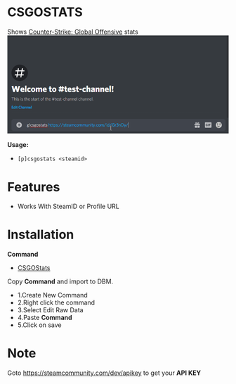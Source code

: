 # CSGOSTATS

Shows [Counter-Strike: Global Offensive](https://store.steampowered.com/app/730/CounterStrike_Global_Offensive/) stats
![GIF](https://raw.githubusercontent.com/Gr3nDy/Discord-Bot-Maker/master/Raw-Data/csgostats/Screenshot/csgostats.gif)


**Usage:**
* `[p]csgostats <steamid>`

# Features
* Works With SteamID or Profile URL

# Installation
<b>Command</b>

* [CSGOStats](https://raw.githubusercontent.com/Gr3nDy/Discord-Bot-Maker/master/Raw-Data/csgostats/csgostats.json)

Copy <b>Command</b> and import to
DBM.
* 1.Create New Command
* 2.Right click the command
* 3.Select Edit Raw Data
* 4.Paste <b>Command</b>
* 5.Click on save

# Note
Goto https://steamcommunity.com/dev/apikey to get your **API KEY**
